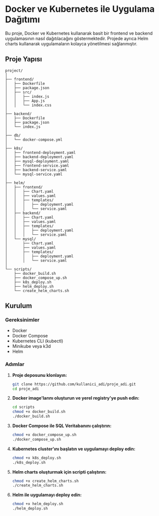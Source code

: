 # Docker ve Kubernetes ile Uygulama Dağıtımı

Bu proje, Docker ve Kubernetes kullanarak basit bir frontend ve backend uygulamasının nasıl dağıtılacağını göstermektedir. Projede ayrıca Helm charts kullanarak uygulamaların kolayca yönetilmesi sağlanmıştır.

## Proje Yapısı

```
project/
│
├── frontend/
│   ├── Dockerfile
│   ├── package.json
│   ├── src/
│   │   ├── index.js
│   │   ├── App.js
│   │   └── index.css
│
├── backend/
│   ├── Dockerfile
│   ├── package.json
│   └── index.js
│
├── db/
│   └── docker-compose.yml
│
├── k8s/
│   ├── frontend-deployment.yaml
│   ├── backend-deployment.yaml
│   ├── mysql-deployment.yaml
│   ├── frontend-service.yaml
│   ├── backend-service.yaml
│   └── mysql-service.yaml
│
├── helm/
│   ├── frontend/
│   │   ├── Chart.yaml
│   │   ├── values.yaml
│   │   ├── templates/
│   │   │   ├── deployment.yaml
│   │   │   └── service.yaml
│   ├── backend/
│   │   ├── Chart.yaml
│   │   ├── values.yaml
│   │   ├── templates/
│   │   │   ├── deployment.yaml
│   │   │   └── service.yaml
│   └── mysql/
│       ├── Chart.yaml
│       ├── values.yaml
│       ├── templates/
│       │   ├── deployment.yaml
│       │   └── service.yaml
│
└── scripts/
    ├── docker_build.sh
    ├── docker_compose_up.sh
    ├── k8s_deploy.sh
    ├── helm_deploy.sh
    └── create_helm_charts.sh
```

## Kurulum

### Gereksinimler

- Docker
- Docker Compose
- Kubernetes CLI (kubectl)
- Minikube veya k3d
- Helm

### Adımlar

1. **Proje deposunu klonlayın:**
   ```bash
   git clone https://github.com/kullanici_adi/proje_adi.git
   cd proje_adi
   ```

2. **Docker image'larını oluşturun ve yerel registry'ye push edin:**
   ```bash
   cd scripts
   chmod +x docker_build.sh
   ./docker_build.sh
   ```

3. **Docker Compose ile SQL Veritabanını çalıştırın:**
   ```bash
   chmod +x docker_compose_up.sh
   ./docker_compose_up.sh
   ```

4. **Kubernetes cluster'ını başlatın ve uygulamayı deploy edin:**
   ```bash
   chmod +x k8s_deploy.sh
   ./k8s_deploy.sh
   ```

5. **Helm charts oluşturmak için scripti çalıştırın:**
   ```bash
   chmod +x create_helm_charts.sh
   ./create_helm_charts.sh
   ```

6. **Helm ile uygulamayı deploy edin:**
   ```bash
   chmod +x helm_deploy.sh
   ./helm_deploy.sh
   ```
